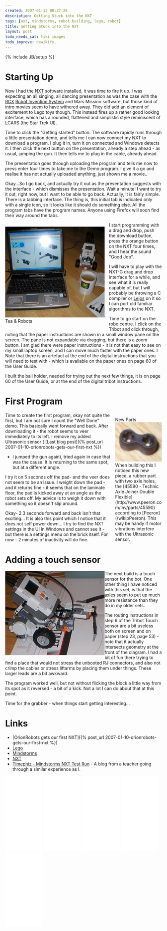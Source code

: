 ```yaml
---
created: 2007-01-13 08:37:28
description: Getting Stuck into the NXT
tags: [nxt, mindstorms, robot building, lego, robot]
title: Getting Stuck into the NXT
layout: post
todo_needs_sat: tiki images
todo_improve: dewikify.
---
```

{% include JB/setup %}

# Starting Up

Now I had the [NXT](/wiki/nxt.html) software installed, it was time to fire it up. I was expecting an all singing, all dancing presentation as was the case with the [RCX](/wiki/rcx.html) [Robot Invention System](/wiki/ris.html) and Mars Mission software, but those kind of intro movies seem to have withered away. They did add an element of excitement to Lego toys though. This instead fires up a rather good looking interface, which has a rounded, flattened and simplistic style reminiscent of LCARS (the Star Trek UI).

Time to click the "Getting started" button. The software rapidly runs through a little presentation demo, and tells me I can now connect my NXT to download a program. I plug it in, turn it on connected and Windows detects it. I then click the next button on the presentation, already a step ahead - as usual, jumping the gun. It then tells me to plug in the cable, already ahead.

The presentation goes through uploading the program and tells me now to press enter four times to take me to the Demo program. I give it a go and realise it has not actually uploaded anything, just shown me a movie..

Okay...So I go back, and actually try it out as the presentation suggests with the interface - which dismisses the presentation. Wait a minute! I want to try it out, right now, but I want to be able to go back. Actually, it is fairly simple. There is a tabbing interface. The thing is, this initial tab is indicated only with a single icon, so it looks like it should do something else. All the program tabs have the program names. Anyone using Firefox will soon find their way around the tabs.

<div style="; float:left;margin:1em;margin-left:0; width:320px;">
  <div class="cbox-data">
   <img src="/galleries/gallery-20-lego-nxt/412-teaandrobots.JPG"/>
   Tea &amp; Robots
  </div>
 </div>
I start programming with a drag and drop, push the download button, press the orange button on the NXT four times, and I hear the sound "Good Job".

I will have to play with the NXT-G drag and drop interface for a while, and see what it is really capable of, but I will probably be throwing a C compiler or [Lejos](/wiki/lejos.html) on it so I can port old familiar algorithms to the NXT.

Time to go start on the robo centre. I click on the Tribot and click through, noting that the paper instructions are shown in a small window pane on the screen. The pane is not expandable via dragging, but there is a zoom button. I am glad there were paper instructions - it is not that easy to see on my small laptop screen, and I can move much faster with the paper ones. I Note that there is an artefact at the end of the digital instructions that you will need to test with - which is available on the paper ones on page 60 of the User Guide.

I built the ball holder, needed for trying out the next few things, it is on page 60 of the User Guide, or at the end of the digital tribot instructions.

# First Program
 <div class="cbox " style="; float:right;margin:1em;margin-right:0; width:150px;">
  <div class="cbox-title">
   New Parts
  </div>
  <div class="cbox-data">
   <img height="126" src="/galleries/gallery-20-lego-nxt/411-lego45590.JPG" width="150"/>
   When building this I noticed this new piece, a rubber part with two axle holes, the [45590 - Technic Axle Joiner Double Flexible](http://www.peeron.com/inv/parts/45590) according to [Peeron](/wikipPeeron). This may be handy if motor vibrations interfere with the Ultrasonic sensor.
  </div>
 </div>

Time to create the first program, okay not quite the first, but I am not sure I count the "Well Done" demo. This basically went forward and back. After downloading it - the robot seems to veer immediately to its left. I remove my added Ultrasonic sensor (
 [Last blog post]({% post_url 2007-01-10-orionrobots-gets-our-first-nxt %})
 - I jumped the gun again), tried again in case that was the cause. It is returning to the same spot, but at a different angle.

I try it on 5 seconds off the pad- and the veer does not seem to be an issue. I weight down the pad - and it returns fine - it seems that on the laminate floor, the pad is kicked away at an angle as the robot sets off. My advice is to weigh it down with something so it doesn't slip around.

Okay- 2.3 seconds forward and back isn't that exciting... It is also this point which I notice that it does not self power down... I try to find the NXT settings in the UI in Windows and cannot see it - but there is a settings menu on the brick itself. For now - 2 minutes of inactivity will do fine.

# Adding a touch sensor

<img src="/galleries/gallery-20-lego-nxt/410-botwithtouchsensor.JPG" style=" float: left;" />
The next build is a touch sensor for the bot. One other thing I have noticed with this set, is that the axles seem to put up much more resistance than they do in my older sets.

The routing instructions in step 6 of the Tribot Touch sensor are a bit useless both on screen and on paper (step 23, page 53) - note that it actually intersects geometry at the front of the diagram. I had a bit of fun there trying to find a place that would not stress the unbooted RJ connectors, and also not crimp the cables or stress liftarms by placing them under things. These larger leads are a bit awkward.

The program worked well, but not without flicking the block a little way from its spot as it reversed - a bit of a kick. Not a lot I can do about that at this point.

Time for the grabber - when things start getting interesting...

# Links

* [OrionRobots gets our first NXT]({% post_url 2007-01-10-orionrobots-gets-our-first-nxt %})
* [Lego](/wiki/lego.html "The best known construction toy")
* [Mindstorms](/wiki/mindstorms.html "A Robotic construction toy system from Lego")
* [NXT](/wiki/nxt.html "Legos NeXT generation robotics kit")
* [Timephiz - Mindstorms NXT Test Run](http://timephiz.blogspot.com/2006/11/mindstorms-nxt-test-run.html) - A blog from a teacher going through a similar experience as I.


<iframe style="width:120px;height:240px;" marginwidth="0" marginheight="0" scrolling="no" frameborder="0" src="//ws-eu.amazon-adsystem.com/widgets/q?ServiceVersion=20070822&OneJS=1&Operation=GetAdHtml&MarketPlace=GB&source=ss&ref=as_ss_li_til&ad_type=product_link&tracking_id=orionrobots-21&marketplace=amazon&region=GB&placement=B00BMKLVJ6&asins=B00BMKLVJ6&linkId=790d5f97e58d0e79ecb2fbe1b24a3108&show_border=true&link_opens_in_new_window=true"></iframe>

<iframe style="width:120px;height:240px;" marginwidth="0" marginheight="0" scrolling="no" frameborder="0" src="//ws-eu.amazon-adsystem.com/widgets/q?ServiceVersion=20070822&OneJS=1&Operation=GetAdHtml&MarketPlace=GB&source=ss&ref=as_ss_li_til&ad_type=product_link&tracking_id=orionrobots-21&marketplace=amazon&region=GB&placement=B06X6GN2VQ&asins=B06X6GN2VQ&linkId=30c9cae2e37f39c501ee1fde586c6579&show_border=true&link_opens_in_new_window=true"></iframe>

<iframe style="width:120px;height:240px;" marginwidth="0" marginheight="0" scrolling="no" frameborder="0" src="//ws-eu.amazon-adsystem.com/widgets/q?ServiceVersion=20070822&OneJS=1&Operation=GetAdHtml&MarketPlace=GB&source=ss&ref=as_ss_li_til&ad_type=product_link&tracking_id=orionrobots-21&marketplace=amazon&region=GB&placement=B01D8KOZF4&asins=B01D8KOZF4&linkId=5e31910339bc64587ceb3fdaddcf90bd&show_border=true&link_opens_in_new_window=true"></iframe>

<iframe style="width:120px;height:240px;" marginwidth="0" marginheight="0" scrolling="no" frameborder="0" src="//ws-eu.amazon-adsystem.com/widgets/q?ServiceVersion=20070822&OneJS=1&Operation=GetAdHtml&MarketPlace=GB&source=ss&ref=as_ss_li_til&ad_type=product_link&tracking_id=orionrobots-21&marketplace=amazon&region=GB&placement=B01G8WUGWU&asins=B01G8WUGWU&linkId=b0177f40a45270bc688ad07eb216b729&show_border=true&link_opens_in_new_window=true"></iframe>

<iframe style="width:120px;height:240px;" marginwidth="0" marginheight="0" scrolling="no" frameborder="0" src="//ws-eu.amazon-adsystem.com/widgets/q?ServiceVersion=20070822&OneJS=1&Operation=GetAdHtml&MarketPlace=GB&source=ss&ref=as_ss_li_til&ad_type=product_link&tracking_id=orionrobots-21&marketplace=amazon&region=GB&placement=B075FJ767N&asins=B075FJ767N&linkId=d90845f0e292e3bd66ee9a8955f85ce5&show_border=true&link_opens_in_new_window=true"></iframe>